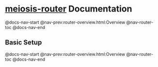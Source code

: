# [meiosis-router](https://meiosis.js.org/router) Documentation

@docs-nav-start
@nav-prev:router-overview.html:Overview
@nav-router-toc
@docs-nav-end

## Basic Setup

@docs-nav-start
@nav-prev:router-overview.html:Overview
@nav-router-toc
@docs-nav-end
